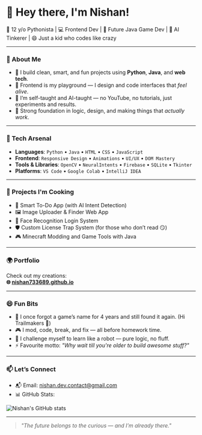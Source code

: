 # 👋 Hey there, I'm Nishan!

🎯 12 y/o Pythonista | 💻 Frontend Dev | 🚀 Future Java Game Dev | 🤖 AI Tinkerer | 😄 Just a kid who codes like crazy

---

### 🧠 About Me

- 🔭 I build clean, smart, and fun projects using **Python**, **Java**, and **web tech**.
- 🎨 Frontend is my playground — I design and code interfaces that *feel alive*.
- 💬 I’m self-taught and AI-taught — no YouTube, no tutorials, just experiments and results.
- 🧠 Strong foundation in logic, design, and making things that *actually work*.

---

### 💼 Tech Arsenal

- **Languages**: `Python` • `Java` • `HTML` • `CSS` • `JavaScript`
- **Frontend**: `Responsive Design` • `Animations` • `UI/UX` • `DOM Mastery`
- **Tools & Libraries**: `OpenCV` • `NeuralIntents` • `Firebase` • `SQLite` • `Tkinter`
- **Platforms**: `VS Code` • `Google Colab` • `IntelliJ IDEA`

---

### 🧪 Projects I'm Cooking

- 🤖 Smart To-Do App (with AI Intent Detection)
- 🖼️ Image Uploader & Finder Web App
- 📸 Face Recognition Login System
- 🛡️ Custom License Trap System (for those who don’t read 😏)
- 🎮 Minecraft Modding and Game Tools with Java

---

### 🌍 Portfolio

Check out my creations:  
**🌐 [nishan733689.github.io](https://nishan733689.github.io)**

---

### 😄 Fun Bits

- 🧠 I once forgot a game’s name for 4 years and still found it again. (Hi Trailmakers 👋)
- 🎮 I mod, code, break, and fix — all before homework time.
- 🥽 I challenge myself to learn like a robot — pure logic, no fluff.
- ⚡ Favourite motto: *"Why wait till you're older to build awesome stuff?"*

---

### 📫 Let’s Connect

- 📬 Email: [nishan.dev.contact@gmail.com](mailto:nishan.dev.contact@gmail.com)
- 📊 GitHub Stats:

![Nishan's GitHub stats](https://github-readme-stats.vercel.app/api?username=nishan-junior&show_icons=true&theme=tokyonight)

---

> *"The future belongs to the curious — and I’m already there."*
